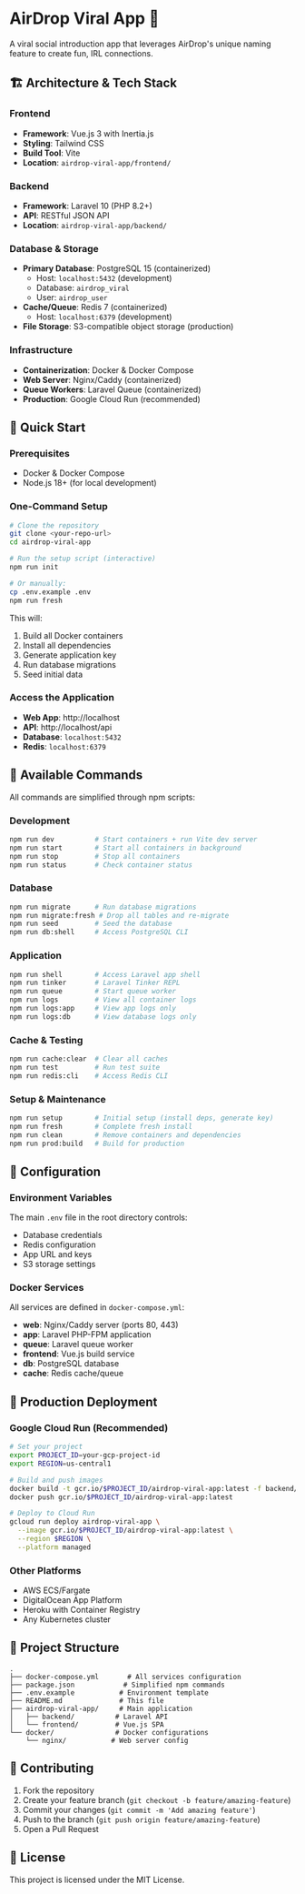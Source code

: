 # AirDrop Viral App 🚀

A viral social introduction app that leverages AirDrop's unique naming feature to create fun, IRL connections.

## 🏗️ Architecture & Tech Stack

### **Frontend**
- **Framework**: Vue.js 3 with Inertia.js
- **Styling**: Tailwind CSS
- **Build Tool**: Vite
- **Location**: `airdrop-viral-app/frontend/`

### **Backend**
- **Framework**: Laravel 10 (PHP 8.2+)
- **API**: RESTful JSON API
- **Location**: `airdrop-viral-app/backend/`

### **Database & Storage**
- **Primary Database**: PostgreSQL 15 (containerized)
  - Host: `localhost:5432` (development)
  - Database: `airdrop_viral`
  - User: `airdrop_user`
- **Cache/Queue**: Redis 7 (containerized)
  - Host: `localhost:6379` (development)
- **File Storage**: S3-compatible object storage (production)

### **Infrastructure**
- **Containerization**: Docker & Docker Compose
- **Web Server**: Nginx/Caddy (containerized)
- **Queue Workers**: Laravel Queue (containerized)
- **Production**: Google Cloud Run (recommended)

## 🚀 Quick Start

### Prerequisites
- Docker & Docker Compose
- Node.js 18+ (for local development)

### One-Command Setup

```bash
# Clone the repository
git clone <your-repo-url>
cd airdrop-viral-app

# Run the setup script (interactive)
npm run init

# Or manually:
cp .env.example .env
npm run fresh
```

This will:
1. Build all Docker containers
2. Install all dependencies
3. Generate application key
4. Run database migrations
5. Seed initial data

### Access the Application
- **Web App**: http://localhost
- **API**: http://localhost/api
- **Database**: `localhost:5432`
- **Redis**: `localhost:6379`

## 📝 Available Commands

All commands are simplified through npm scripts:

### Development
```bash
npm run dev          # Start containers + run Vite dev server
npm run start        # Start all containers in background
npm run stop         # Stop all containers
npm run status       # Check container status
```

### Database
```bash
npm run migrate      # Run database migrations
npm run migrate:fresh # Drop all tables and re-migrate
npm run seed         # Seed the database
npm run db:shell     # Access PostgreSQL CLI
```

### Application
```bash
npm run shell        # Access Laravel app shell
npm run tinker       # Laravel Tinker REPL
npm run queue        # Start queue worker
npm run logs         # View all container logs
npm run logs:app     # View app logs only
npm run logs:db      # View database logs only
```

### Cache & Testing
```bash
npm run cache:clear  # Clear all caches
npm run test         # Run test suite
npm run redis:cli    # Access Redis CLI
```

### Setup & Maintenance
```bash
npm run setup        # Initial setup (install deps, generate key)
npm run fresh        # Complete fresh install
npm run clean        # Remove containers and dependencies
npm run prod:build   # Build for production
```

## 🔧 Configuration

### Environment Variables

The main `.env` file in the root directory controls:
- Database credentials
- Redis configuration
- App URL and keys
- S3 storage settings

### Docker Services

All services are defined in `docker-compose.yml`:
- **web**: Nginx/Caddy server (ports 80, 443)
- **app**: Laravel PHP-FPM application
- **queue**: Laravel queue worker
- **frontend**: Vue.js build service
- **db**: PostgreSQL database
- **cache**: Redis cache/queue

## 🚢 Production Deployment

### Google Cloud Run (Recommended)

```bash
# Set your project
export PROJECT_ID=your-gcp-project-id
export REGION=us-central1

# Build and push images
docker build -t gcr.io/$PROJECT_ID/airdrop-viral-app:latest -f backend/Dockerfile .
docker push gcr.io/$PROJECT_ID/airdrop-viral-app:latest

# Deploy to Cloud Run
gcloud run deploy airdrop-viral-app \
  --image gcr.io/$PROJECT_ID/airdrop-viral-app:latest \
  --region $REGION \
  --platform managed
```

### Other Platforms
- AWS ECS/Fargate
- DigitalOcean App Platform
- Heroku with Container Registry
- Any Kubernetes cluster

## 📁 Project Structure

```
.
├── docker-compose.yml       # All services configuration
├── package.json            # Simplified npm commands
├── .env.example           # Environment template
├── README.md              # This file
├── airdrop-viral-app/     # Main application
│   ├── backend/          # Laravel API
│   └── frontend/         # Vue.js SPA
└── docker/               # Docker configurations
    └── nginx/           # Web server config
```

## 🤝 Contributing

1. Fork the repository
2. Create your feature branch (`git checkout -b feature/amazing-feature`)
3. Commit your changes (`git commit -m 'Add amazing feature'`)
4. Push to the branch (`git push origin feature/amazing-feature`)
5. Open a Pull Request

## 📄 License

This project is licensed under the MIT License.
